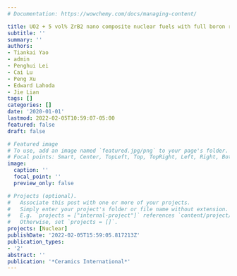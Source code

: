 ```yaml
---
# Documentation: https://wowchemy.com/docs/managing-content/

title: UO2 + 5 vol% ZrB2 nano composite nuclear fuels with full boron retention and enhanced oxidation resistance
subtitle: ''
summary: ''
authors:
- Tiankai Yao
- admin
- Penghui Lei
- Cai Lu
- Peng Xu
- Edward Lahoda
- Jie Lian
tags: []
categories: []
date: '2020-01-01'
lastmod: 2022-02-05T10:59:07-05:00
featured: false
draft: false

# Featured image
# To use, add an image named `featured.jpg/png` to your page's folder.
# Focal points: Smart, Center, TopLeft, Top, TopRight, Left, Right, BottomLeft, Bottom, BottomRight.
image:
  caption: ''
  focal_point: ''
  preview_only: false

# Projects (optional).
#   Associate this post with one or more of your projects.
#   Simply enter your project's folder or file name without extension.
#   E.g. `projects = ["internal-project"]` references `content/project/deep-learning/index.md`.
#   Otherwise, set `projects = []`.
projects: [Nuclear]
publishDate: '2022-02-05T15:59:05.817213Z'
publication_types:
- '2'
abstract: ''
publication: '*Ceramics International*'
---
```


